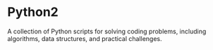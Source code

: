 # Python2
A collection of Python scripts for solving coding problems, including algorithms, data structures, and practical challenges.
